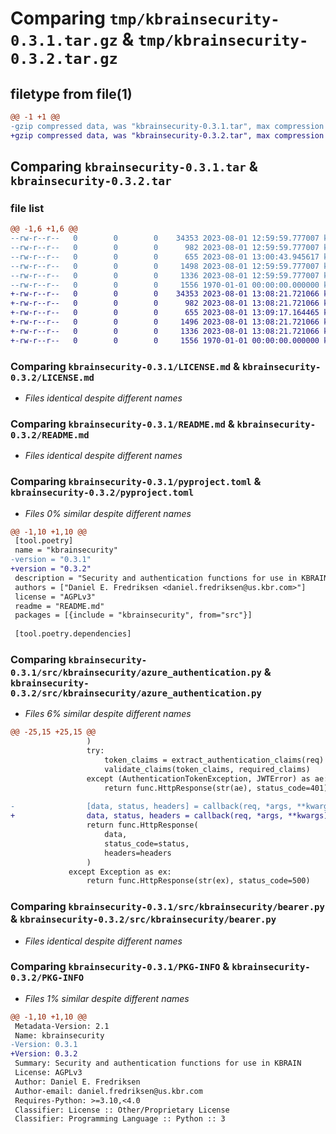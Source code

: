 # Comparing `tmp/kbrainsecurity-0.3.1.tar.gz` & `tmp/kbrainsecurity-0.3.2.tar.gz`

## filetype from file(1)

```diff
@@ -1 +1 @@
-gzip compressed data, was "kbrainsecurity-0.3.1.tar", max compression
+gzip compressed data, was "kbrainsecurity-0.3.2.tar", max compression
```

## Comparing `kbrainsecurity-0.3.1.tar` & `kbrainsecurity-0.3.2.tar`

### file list

```diff
@@ -1,6 +1,6 @@
--rw-r--r--   0        0        0    34353 2023-08-01 12:59:59.777007 kbrainsecurity-0.3.1/LICENSE.md
--rw-r--r--   0        0        0      982 2023-08-01 12:59:59.777007 kbrainsecurity-0.3.1/README.md
--rw-r--r--   0        0        0      655 2023-08-01 13:00:43.945617 kbrainsecurity-0.3.1/pyproject.toml
--rw-r--r--   0        0        0     1498 2023-08-01 12:59:59.777007 kbrainsecurity-0.3.1/src/kbrainsecurity/azure_authentication.py
--rw-r--r--   0        0        0     1336 2023-08-01 12:59:59.777007 kbrainsecurity-0.3.1/src/kbrainsecurity/bearer.py
--rw-r--r--   0        0        0     1556 1970-01-01 00:00:00.000000 kbrainsecurity-0.3.1/PKG-INFO
+-rw-r--r--   0        0        0    34353 2023-08-01 13:08:21.721066 kbrainsecurity-0.3.2/LICENSE.md
+-rw-r--r--   0        0        0      982 2023-08-01 13:08:21.721066 kbrainsecurity-0.3.2/README.md
+-rw-r--r--   0        0        0      655 2023-08-01 13:09:17.164465 kbrainsecurity-0.3.2/pyproject.toml
+-rw-r--r--   0        0        0     1496 2023-08-01 13:08:21.721066 kbrainsecurity-0.3.2/src/kbrainsecurity/azure_authentication.py
+-rw-r--r--   0        0        0     1336 2023-08-01 13:08:21.721066 kbrainsecurity-0.3.2/src/kbrainsecurity/bearer.py
+-rw-r--r--   0        0        0     1556 1970-01-01 00:00:00.000000 kbrainsecurity-0.3.2/PKG-INFO
```

### Comparing `kbrainsecurity-0.3.1/LICENSE.md` & `kbrainsecurity-0.3.2/LICENSE.md`

 * *Files identical despite different names*

### Comparing `kbrainsecurity-0.3.1/README.md` & `kbrainsecurity-0.3.2/README.md`

 * *Files identical despite different names*

### Comparing `kbrainsecurity-0.3.1/pyproject.toml` & `kbrainsecurity-0.3.2/pyproject.toml`

 * *Files 0% similar despite different names*

```diff
@@ -1,10 +1,10 @@
 [tool.poetry]
 name = "kbrainsecurity"
-version = "0.3.1"
+version = "0.3.2"
 description = "Security and authentication functions for use in KBRAIN"
 authors = ["Daniel E. Fredriksen <daniel.fredriksen@us.kbr.com>"]
 license = "AGPLv3"
 readme = "README.md"
 packages = [{include = "kbrainsecurity", from="src"}]
 
 [tool.poetry.dependencies]
```

### Comparing `kbrainsecurity-0.3.1/src/kbrainsecurity/azure_authentication.py` & `kbrainsecurity-0.3.2/src/kbrainsecurity/azure_authentication.py`

 * *Files 6% similar despite different names*

```diff
@@ -25,15 +25,15 @@
                 )
                 try:
                     token_claims = extract_authentication_claims(req)
                     validate_claims(token_claims, required_claims)
                 except (AuthenticationTokenException, JWTError) as ae:
                     return func.HttpResponse(str(ae), status_code=401)
 
-                [data, status, headers] = callback(req, *args, **kwargs)
+                data, status, headers = callback(req, *args, **kwargs)
                 return func.HttpResponse(
                     data, 
                     status_code=status,
                     headers=headers
                 )
             except Exception as ex:
                 return func.HttpResponse(str(ex), status_code=500)
```

### Comparing `kbrainsecurity-0.3.1/src/kbrainsecurity/bearer.py` & `kbrainsecurity-0.3.2/src/kbrainsecurity/bearer.py`

 * *Files identical despite different names*

### Comparing `kbrainsecurity-0.3.1/PKG-INFO` & `kbrainsecurity-0.3.2/PKG-INFO`

 * *Files 1% similar despite different names*

```diff
@@ -1,10 +1,10 @@
 Metadata-Version: 2.1
 Name: kbrainsecurity
-Version: 0.3.1
+Version: 0.3.2
 Summary: Security and authentication functions for use in KBRAIN
 License: AGPLv3
 Author: Daniel E. Fredriksen
 Author-email: daniel.fredriksen@us.kbr.com
 Requires-Python: >=3.10,<4.0
 Classifier: License :: Other/Proprietary License
 Classifier: Programming Language :: Python :: 3
```

